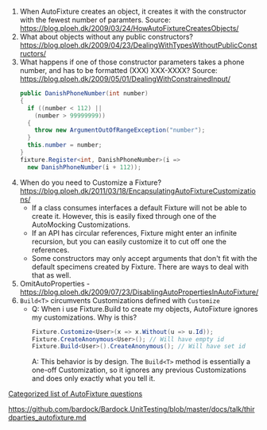 1. When AutoFixture creates an object, it creates it with the constructor with the fewest number of paramters. Source: https://blog.ploeh.dk/2009/03/24/HowAutoFixtureCreatesObjects/
2. What about objects without any public constructors? https://blog.ploeh.dk/2009/04/23/DealingWithTypesWithoutPublicConstructors/
3. What happens if one of those constructor parameters takes a phone number, and has to be formatted (XXX) XXX-XXXX? Source: https://blog.ploeh.dk/2009/05/01/DealingWithConstrainedInput/
    ```csharp
    public DanishPhoneNumber(int number)
    {
      if ((number < 112) ||
        (number > 99999999))
      {
        throw new ArgumentOutOfRangeException("number");
      }
      this.number = number;
    }
    fixture.Register<int, DanishPhoneNumber>(i => 
      new DanishPhoneNumber(i + 112));
    ```
4. When do you need to Customize a Fixture? https://blog.ploeh.dk/2011/03/18/EncapsulatingAutoFixtureCustomizations/
    - If a class consumes interfaces a default Fixture will not be able to create it. However, this is easily fixed through one of the AutoMocking Customizations.
    - If an API has circular references, Fixture might enter an infinite recursion, but you can easily customize it to cut off one the references.
    - Some constructors may only accept arguments that don't fit with the default specimens created by Fixture. There are ways to deal with that as well.
5. OmitAutoProperties - https://blog.ploeh.dk/2009/07/23/DisablingAutoPropertiesInAutoFixture/
6. `Build<T>` circumvents Customizations defined with `Customize`
    - Q: When i use Fixture.Build to create my objects, AutoFixture ignores my customizations. Why is this?
        ```csharp
        Fixture.Customize<User>(x => x.Without(u => u.Id));
        Fixture.CreateAnonymous<User>(); // Will have empty id
        Fixture.Build<User>().CreateAnonymous(); // Will have set id
        ```
      A: This behavior is by design. The `Build<T>` method is essentially a one-off Customization, so it ignores any previous Customizations and does only exactly what you tell it.
    
[Categorized list of AutoFixture questions](http://nikosbaxevanis.com/blog/2013/06/09/categorized-list-of-autofixture-questions/)


https://github.com/bardock/Bardock.UnitTesting/blob/master/docs/talk/thirdparties_autofixture.md

